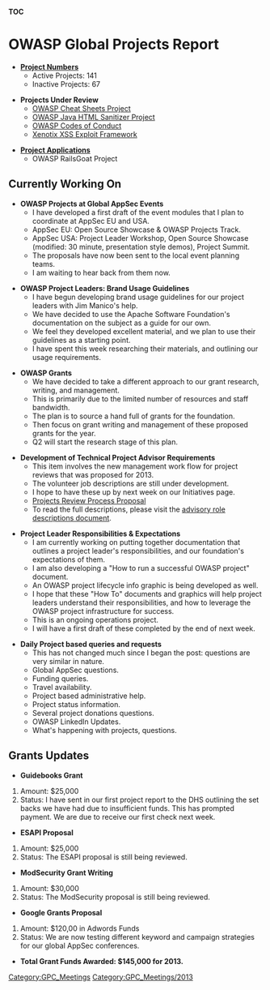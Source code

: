 __TOC__

# OWASP Global Projects Report

  - **[Project
    Numbers](https://docs.google.com/a/owasp.org/spreadsheet/ccc?key=0AllOCxlYdf1AdFdaYXJ6SDFXNXBaemNwbnNHN3N5RVE#gid=16)**
      - Active Projects: 141
      - Inactive Projects: 67

<!-- end list -->

  - **Projects Under Review**
      - [OWASP Cheat Sheets
        Project](https://www.owasp.org/index.php/Cheat_Sheets)
      - [OWASP Java HTML Sanitizer
        Project](https://www.owasp.org/index.php/OWASP_Java_HTML_Sanitizer_Project)
      - [OWASP Codes of
        Conduct](https://www.owasp.org/index.php/OWASP_Codes_of_Conduct)
      - [Xenotix XSS Exploit
        Framework](https://www.owasp.org/index.php/OWASP_Xenotix_XSS_Exploit_Framework)

<!-- end list -->

  - **[Project
    Applications](https://docs.google.com/a/owasp.org/spreadsheet/ccc?key=0Amvv_7Gz8Z7TdHZfWGhHZ0Z4UFFwZU42djBXcVVLSlE#gid=0)**
      - OWASP RailsGoat Project

## Currently Working On

  - **OWASP Projects at Global AppSec Events**
      - I have developed a first draft of the event modules that I plan
        to coordinate at AppSec EU and USA.
      - AppSec EU: Open Source Showcase & OWASP Projects Track.
      - AppSec USA: Project Leader Workshop, Open Source Showcase
        (modified: 30 minute, presentation style demos), Project Summit.
      - The proposals have now been sent to the local event planning
        teams.
      - I am waiting to hear back from them now.

<!-- end list -->

  - **OWASP Project Leaders: Brand Usage Guidelines**
      - I have begun developing brand usage guidelines for our project
        leaders with Jim Manico's help.
      - We have decided to use the Apache Software Foundation's
        documentation on the subject as a guide for our own.
      - We feel they developed excellent material, and we plan to use
        their guidelines as a starting point.
      - I have spent this week researching their materials, and
        outlining our usage requirements.

<!-- end list -->

  - **OWASP Grants**
      - We have decided to take a different approach to our grant
        research, writing, and management.
      - This is primarily due to the limited number of resources and
        staff bandwidth.
      - The plan is to source a hand full of grants for the foundation.
      - Then focus on grant writing and management of these proposed
        grants for the year.
      - Q2 will start the research stage of this plan.

<!-- end list -->

  - **Development of Technical Project Advisor Requirements**
      - This item involves the new management work flow for project
        reviews that was proposed for 2013.
      - The volunteer job descriptions are still under development.
      - I hope to have these up by next week on our Initiatives page.
      - [Projects Review Process
        Proposal](https://www.owasp.org/index.php/Projects/Reviews_Management_Proposal_2013)
      - To read the full descriptions, please visit the [advisory role
        descriptions
        document](https://docs.google.com/document/d/1zqDf9CJeCj-uE5kFA_DwkDbHWTQDI9NNPdxOpU-KTl4/edit?usp=sharing).

<!-- end list -->

  - **Project Leader Responsibilities & Expectations**
      - I am currently working on putting together documentation that
        outlines a project leader's responsibilities, and our
        foundation's expectations of them.
      - I am also developing a "How to run a successful OWASP project"
        document.
      - An OWASP project lifecycle info graphic is being developed as
        well.
      - I hope that these "How To" documents and graphics will help
        project leaders understand their responsibilities, and how to
        leverage the OWASP project infrastructure for success.
      - This is an ongoing operations project.
      - I will have a first draft of these completed by the end of next
        week.

<!-- end list -->

  - **Daily Project based queries and requests**
      - This has not changed much since I began the post: questions are
        very similar in nature.
      - Global AppSec questions.
      - Funding queries.
      - Travel availability.
      - Project based administrative help.
      - Project status information.
      - Several project donations questions.
      - OWASP LinkedIn Updates.
      - What's happening with projects, questions.

## Grants Updates

  - **Guidebooks Grant**

<!-- end list -->

1.  Amount: $25,000
2.  Status: I have sent in our first project report to the DHS outlining
    the set backs we have had due to insufficient funds. This has
    prompted payment. We are due to receive our first check next week.

<!-- end list -->

  - **ESAPI Proposal**

<!-- end list -->

1.  Amount: $25,000
2.  Status: The ESAPI proposal is still being reviewed.

<!-- end list -->

  - **ModSecurity Grant Writing**

<!-- end list -->

1.  Amount: $30,000
2.  Status: The ModSecurity proposal is still being reviewed.

<!-- end list -->

  - **Google Grants Proposal**

<!-- end list -->

1.  Amount: $120,00 in Adwords Funds
2.  Status: We are now testing different keyword and campaign strategies
    for our global AppSec conferences.

<!-- end list -->

  - **Total Grant Funds Awarded: $145,000 for 2013.**

[Category:GPC_Meetings](Category:GPC_Meetings "wikilink")
[Category:GPC_Meetings/2013](Category:GPC_Meetings/2013 "wikilink")